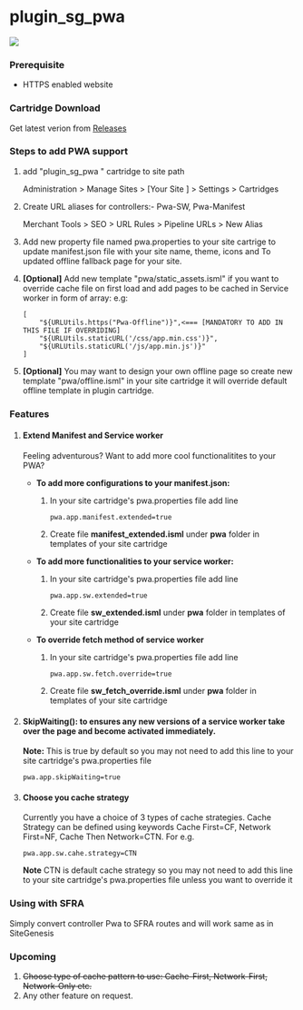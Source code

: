 # plugin_sg_pwa
![](https://raw.githubusercontent.com/vsanse/plugin_sg_pwa/master/plugin_sg_pwa/cartridge/static/default/images/icons/icon-128x128.png)

### Prerequisite

- HTTPS enabled website

### Cartridge Download

Get latest verion from [Releases](https://github.com/vsanse/plugin_sg_pwa/releases)

### Steps to add PWA support
                
1. add "plugin_sg_pwa " cartridge to site path

    Administration > Manage Sites > [Your Site ] > Settings > Cartridges
2. Create URL aliases for controllers:- Pwa-SW, Pwa-Manifest
    
    Merchant Tools >  SEO >  URL Rules > Pipeline URLs > New Alias
3. Add new property file named pwa.properties to your site cartrige to update manifest.json file with your site name, theme, icons and To updated offline fallback page for your site.
4. **[Optional]** Add new template "pwa/static_assets.isml" if you want to override cache file on first load and add pages to be cached in Service worker in form of array: e.g:
	```
	[
        "${URLUtils.https("Pwa-Offline")}",<=== [MANDATORY TO ADD IN THIS FILE IF OVERRIDING]
        "${URLUtils.staticURL('/css/app.min.css')}",
        "${URLUtils.staticURL('/js/app.min.js')}"
    ]
    ```
5. **[Optional]** You may want to design your own offline page so create new template "pwa/offline.isml" in your site cartridge it will override default offline template in plugin cartridge.


### Features
1. #### Extend Manifest and Service worker
    Feeling adventurous? Want to add more cool functionalitites to your PWA?

    + **To add more configurations to your manifest.json:**
        1. In your site cartridge's pwa.properties file add line
            ```
            pwa.app.manifest.extended=true
            ```
        2. Create file **manifest_extended.isml** under **pwa** folder in templates of your site cartridge

    + **To add more functionalities to your service worker:**
        1. In your site cartridge's pwa.properties file add line
            ```
            pwa.app.sw.extended=true
            ```
        2. Create file **sw_extended.isml** under **pwa** folder in templates of your site cartridge

    + **To override fetch method of service worker**
        1. In your site cartridge's pwa.properties file add line
            ```
            pwa.app.sw.fetch.override=true
            ```
        2. Create file **sw_fetch_override.isml** under **pwa** folder in templates of your site cartridge

        
2. #### SkipWaiting(): to ensures any new versions of a service worker take over the page and become activated immediately.
    **Note:** This is true by default so you may not need to add this line to your site cartridge's pwa.properties file
    ```
    pwa.app.skipWaiting=true
    ```
3. #### Choose you cache strategy
    Currently you have a choice of 3 types of cache strategies.
    Cache Strategy can be defined using keywords  Cache First=CF, Network First=NF, Cache Then Network=CTN. For e.g.
    ```
    pwa.app.sw.cahe.strategy=CTN
    ```
    **Note** CTN is default cache strategy so you may not need to add this line to your site cartridge's pwa.properties file unless you want to override it
    
### Using with SFRA

Simply convert controller Pwa to SFRA routes and will work same as in SiteGenesis

### Upcoming
1. ~~Choose type of cache pattern to use: Cache-First, Network-First, Network-Only etc.~~
2. Any other feature on request.
